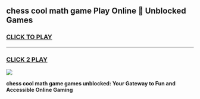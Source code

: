 
## chess cool math game Play Online 👋 Unblocked Games
<h3>
<a href="https://news.freeplayer.one?title=chess_cool_math_game&ref=17CMG">CLICK TO PLAY</a></h3>
<hr>

<h3>
<a href="https://news.freeplayer.one?title=chess_cool_math_game&ref=17CMG">CLICK 2 PLAY</a>
  
</h3>

<a href="https://news.freeplayer.one?title=chess_cool_math_game&ref=17CMG/"><img src="https://clearcache.store/games.png"></a>


**chess cool math game games unblocked: Your Gateway to Fun and Accessible Online Gaming**
